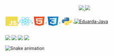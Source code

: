 <div align="center">
  <a href="https://github.com/Eduarda-Santos">
  <img height="180em" src="https://github-readme-stats.vercel.app/api?username=Santos&show_icons=true&theme=gotham&include_all_commits=true&count_private=true"/>
  <img height="180em" src="https://github-readme-stats.vercel.app/api/top-langs/?username=Santos&layout=compact&langs_count=7&theme=gotham"/>
</div>
<div style="display: inline_block"><br>
  <img align="center" alt="Eduarda-Js" height="30" width="40" src="https://raw.githubusercontent.com/devicons/devicon/master/icons/javascript/javascript-plain.svg">
  <img align="center" alt="Eduarda-React" height="30" width="40" src="https://raw.githubusercontent.com/devicons/devicon/master/icons/react/react-original.svg">
  <img align="center" alt="Eduarda-HTML" height="30" width="40" src="https://raw.githubusercontent.com/devicons/devicon/master/icons/html5/html5-original.svg">
  <img align="center" alt="Eduarda-CSS" height="30" width="40" src="https://raw.githubusercontent.com/devicons/devicon/master/icons/css3/css3-original.svg">
  <img align="center" alt="Eduarda-Python" height="30" width="40" src="https://raw.githubusercontent.com/devicons/devicon/master/icons/python/python-original.svg">
  <img align="center" alt="Eduarda-Java" height="30" width="40" src="https://cdn.jsdelivr.net/gh/devicons/devicon/icons/java/java-original.svg">
</div>
  
  ##
 
<div> 
  <a href="https://discord.gg/JSXtrcG6Rv" target="_blank"><img src="https://img.shields.io/badge/Discord-7289DA?style=for-the-badge&logo=discord&logoColor=white" target="_blank"></a> 
  <a href = "mailto:iameduardas@gmail.com"><img src="https://img.shields.io/badge/-Gmail-%23333?style=for-the-badge&logo=gmail&logoColor=white" target="_blank"></a>
  <a href="www.linkedin.com/in/eduarda-santos-de-andrade" target="_blank"><img src="https://img.shields.io/badge/-LinkedIn-%230077B5?style=for-the-badge&logo=linkedin&logoColor=white" target="_blank"></a> 
  <a href="mailto:meduarda.santos.andrade@hotmail.com" target="_blank"><img src="https://img.shields.io/badge/Microsoft_Outlook-0078D4?style=for-the-badge&logo=microsoft-outlook&logoColor=white"></a> 
 
  ![Snake animation](https://github.com/Eduarda-Santos/Eduarda-Santos/blob/output/github-contribution-grid-snake.svg)
 
</div>
